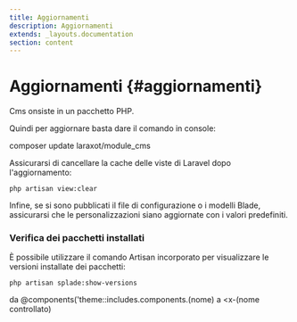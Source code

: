 ```yaml
---
title: Aggiornamenti
description: Aggiornamenti
extends: _layouts.documentation
section: content
---
```


# Aggiornamenti {#aggiornamenti}

Cms onsiste in un pacchetto PHP.

Quindi per aggiornare basta dare il comando in console:

composer update laraxot/module_cms

Assicurarsi di cancellare la cache delle viste di Laravel dopo l'aggiornamento:

```console
php artisan view:clear
```

Infine, se si sono pubblicati il file di configurazione o i modelli Blade, assicurarsi che le personalizzazioni siano aggiornate con i valori predefiniti.

### Verifica dei pacchetti installati

È possibile utilizzare il comando Artisan incorporato per visualizzare le versioni installate dei pacchetti:

```console
php artisan splade:show-versions
```


da   @components('theme::includes.components.(nome)
a <x-(nome controllato)